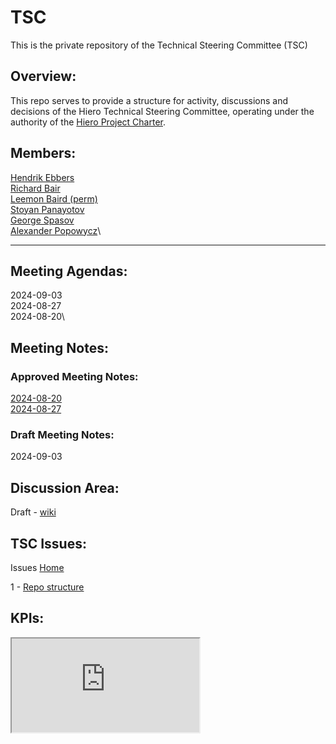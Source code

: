 # TSC

This is the private repository of the Technical Steering Committee (TSC)

## Overview:
This repo serves to provide a structure for activity, discussions and decisions of the Hiero Technical Steering Committee, operating under the authority of the [Hiero Project Charter](https://github.com/LFDT-Hiero/hiero/blob/main/technical-charter.md).

## Members:
[Hendrik Ebbers](https://github.com/hendrikebbers)\
[Richard Bair](https://github.com/rbair23)\
[Leemon Baird (perm)](https://github.com/lbaird)\
[Stoyan Panayotov](https://github.com/Perseverance)\
[George Spasov](https://github.com/Perseverance)\
[Alexander Popowycz](https://github.com/popowycz)\

***

## Meeting Agendas:
2024-09-03\
2024-08-27\
2024-08-20\


## Meeting Notes:
### Approved Meeting Notes:

[2024-08-20](https://github.com/LFDT-Hiero/tsc/blob/main/minutes/2024-08-20.md)\
[2024-08-27](https://github.com/LFDT-Hiero/tsc/blob/main/minutes/2024-08-27.md)

### Draft Meeting Notes:
2024-09-03

## Discussion Area:
Draft - [wiki](https://github.com/LFDT-Hiero/tsc/wiki/TSC-Discussion-Wiki)

## TSC Issues:
Issues [Home](https://github.com/LFDT-Hiero/tsc/issues)

1 - [Repo structure](https://github.com/LFDT-Hiero/tsc/issues/1)

## KPIs:
<iframe src="https://github.com/orgs/LFDT-Hiero/projects/3/views/1">,</iframe>
